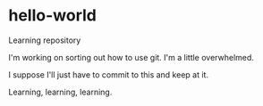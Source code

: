 # hello-world
Learning repository

I'm working on sorting out how to use git. I'm a little overwhelmed. 

I suppose I'll just have to commit to this and keep at it. 

Learning, learning, learning. 
